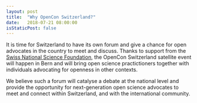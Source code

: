 ```yaml
---
layout: post
title:  "Why OpenCon Switzerland?"
date:   2018-07-21 08:00:00
isStaticPost: false
---
```


It is time for Switzerland to have its own forum and give a chance for open advocates in the country to meet and discuss. Thanks to support from the [Swiss National Science Foundation](http://www.snf.ch/en/Pages/default.aspx), the OpenCon Switzerland satellite event will happen in Bern and will bring open science practictioners together with individuals advocating for openness in other contexts.

We believe such a forum will catalyse a debate at the national level and provide the opportunity for next-generation open science advocates to meet and connect within Switzerland, and with the international community.
